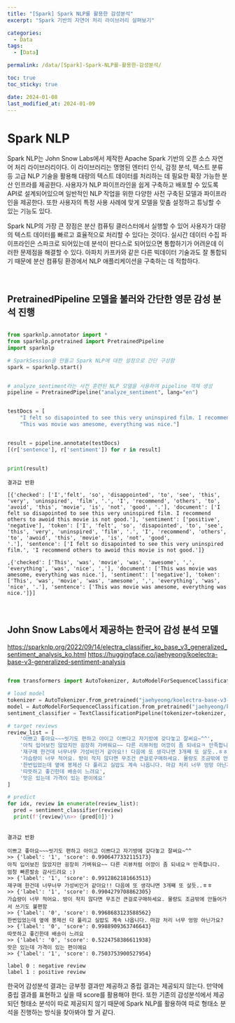 ```yaml
---
title: "[Spark] Spark NLP를 활용한 감성분석"
excerpt: "Spark 기반의 자연어 처리 라이브러리 살펴보기"

categories:
  - Data
tags:
  - [Data]

permalink: /data/[Spark]-Spark-NLP를-활용한-감성분석/

toc: true
toc_sticky: true

date: 2024-01-08
last_modified_at: 2024-01-09
---
```


# Spark NLP
Spark NLP는 John Snow Labs에서 제작한 Apache Spark 기반의 오픈 소스 자연어 처리 라이브러리이다. 
이 라이브러리는 명명된 엔터티 인식, 감정 분석, 텍스트 분류 등 고급 NLP 기술을 활용해 대량의 텍스트 데이터를 처리하는 데 필요한 확장 가능한 분산 인프라를 제공한다. 
사용자가 NLP 파이프라인을 쉽게 구축하고 배포할 수 있도록 API로 설계되어있으며 일반적인 NLP 작업을 위한 다양한 사전 구축된 모델과 파이프라인을 제공한다. 
또한 사용자의 특정 사용 사례에 맞게 모델을 맞춤 설정하고 튜닝할 수 있는 기능도 있다.  

Spark NLP의 가장 큰 장점은 분산 컴퓨팅 클러스터에서 실행할 수 있어 사용자가 대량의 텍스트 데이터를 빠르고 효율적으로 처리할 수 있다는 것이다. 
실시간 데이터 수집 파이프라인은 스파크로 되어있는데 분석이 판다스로 되어있으면 통합하기가 어려운데 이러한 문제점을 해결할 수 있다. 
아파치 카프카와 같은 다른 빅데이터 기술과도 잘 통합되기 때문에 분산 컴퓨팅 환경에서 NLP 애플리케이션을 구축하는 데 적합하다.

<br>


## PretrainedPipeline 모델을 불러와 간단한 영문 감성 분석 진행

```python

from sparknlp.annotator import *
from sparknlp.pretrained import PretrainedPipeline
import sparknlp

# SparkSession을 만들고 Spark NLP에 대한 설정으로 간단 구성함
spark = sparknlp.start()


# analyze_sentiment라는 사전 훈련된 NLP 모델을 사용하여 pipeline 객체 생성
pipeline = PretrainedPipeline("analyze_sentiment", lang="en")


testDocs = [
    "I felt so disapointed to see this very uninspired film. I recommend others to awoid this movie is not good.",
    "This was movie was amesome, everything was nice."]


result = pipeline.annotate(testDocs)
[(r['sentence'], r['sentiment']) for r in result]


print(result)

```

```
결과값 반환

[{'checked': ['I','felt', 'so', 'disappointed', 'to', 'see', 'this', 'very', 'uninspired', 'film', '.', 'I', 'recommend', 'others', 'to', 'avoid', 'this', 'movie', 'is', 'not', 'good', '.'], 'document': ['I felt so disapointed to see this very uninspired film. I recommend others to awoid this movie is not good.'], 'sentiment': ['positive', 'negative'], 'token': ['I', 'felt', 'so', 'disapointed', 'to', 'see', 'this', 'very', 'uninspired', 'film', '.', 'I', 'recommend', 'others', 'to', 'awoid', 'this', 'movie', 'is', 'not', 'good',
'.'], 'sentence': ['I felt so disapointed to see this very uninspired film.', 'I recommend others to awoid this movie is not good.']}

,{'checked': ['This', 'was', 'movie', 'was', 'awesome', ',', 'everything', 'was', 'nice', '.'], 'document': ['This was movie was amesome, everything was nice.'], 'sentiment': ['negative'], 'token': ['This', 'was', 'movie', 'was', 'amesome', ',', 'everything', 'was', 'nice', '.'], 'sentence': ['This was movie was amesome, everything was nice.']}]

```

<br>


## John Snow Labs에서 제공하는 한국어 감성 분석 모델
https://sparknlp.org/2022/09/14/electra_classifier_ko_base_v3_generalized_sentiment_analysis_ko.html
https://huggingface.co/jaehyeong/koelectra-base-v3-generalized-sentiment-analysis


```python

from transformers import AutoTokenizer, AutoModelForSequenceClassification, TextClassificationPipeline

# load model
tokenizer = AutoTokenizer.from_pretrained("jaehyeong/koelectra-base-v3-generalized-sentiment-analysis")
model = AutoModelForSequenceClassification.from_pretrained("jaehyeong/koelectra-base-v3-generalized-sentiment-analysis")
sentiment_classifier = TextClassificationPipeline(tokenizer=tokenizer, model=model)

# target reviews
review_list = [
    '이쁘고 좋아요~~~씻기도 편하고 아이고 이쁘다고 자기방에 갖다놓고 잘써요~^^',
    '아직 입어보진 않았지만 굉장히 가벼워요~~ 다른 리뷰처럼 어깡이 좀 되네요ㅋ 만족합니다. 엄청 빠른발송 감사드려요 :)',
    '재구매 한건데 너무너무 가성비인거 같아요!! 다음에 또 생각나면 3개째 또 살듯..ㅎㅎ',
    '가습량이 너무 적어요. 방이 작지 않다면 무조건 큰걸로구매하세요. 물량도 조금밖에 안들어가서 쓰기도 불편함',
    '한번입었는데 옆에 봉제선 다 풀리고 실밥도 계속 나옵니다. 마감 처리 너무 엉망 아닌가요?',
    '따뜻하고 좋긴한데 배송이 느려요',
    '맛은 있는데 가격이 있는 편이에요'
]

# predict
for idx, review in enumerate(review_list):
  pred = sentiment_classifier(review)
  print(f'{review}\n>> {pred[0]}')
  
```

```
결과값 반환

이쁘고 좋아요~~~씻기도 편하고 아이고 이쁘다고 자기방에 갖다놓고 잘써요~^^
>> {'label': '1', 'score': 0.9906477332115173}
아직 입어보진 않았지만 굉장히 가벼워요~~ 다른 리뷰처럼 어깡이 좀 되네요ㅋ 만족합니다. 엄청 빠른발송 감사드려요 :)
>> {'label': '1', 'score': 0.9912862181663513}
재구매 한건데 너무너무 가성비인거 같아요!! 다음에 또 생각나면 3개째 또 살듯..ㅎㅎ
>> {'label': '1', 'score': 0.9904279708862305}
가습량이 너무 적어요. 방이 작지 않다면 무조건 큰걸로구매하세요. 물량도 조금밖에 안들어가서 쓰기도 불편함
>> {'label': '0', 'score': 0.9968683123588562}
한번입었는데 옆에 봉제선 다 풀리고 실밥도 계속 나옵니다. 마감 처리 너무 엉망 아닌가요?
>> {'label': '0', 'score': 0.9988909363746643}
따뜻하고 좋긴한데 배송이 느려요
>> {'label': '0', 'score': 0.5224758386611938}
맛은 있는데 가격이 있는 편이에요
>> {'label': '1', 'score': 0.7503753900527954}

label 0 : negative review
label 1 : positive review

```
 
한국어 감성분석 결과는 긍부정 결과만 제공하고 중립 결과는 제공되지 않는다. 만약에 중립 결과를 표현하고 싶을 때 score를 활용해야 한다. 
또한 기존의 감성분석에서 제공되던 형태소 분석이 따로 제공되지 않기 때문에 Spark NLP를 활용하여 따로 형태소 분석을 진행하는 방식을 찾아봐야 할 거 같다. 
